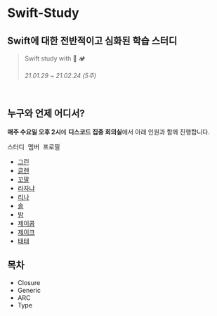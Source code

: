 # Swift-Study
## Swift에 대한 전반적이고 심화된 학습 스터디

> Swift study with 🐻 🏕
>
> <i>21.01.29 ~ 21.02.24 (5주)</i>

<br/>

## 누구와 언제 어디서?

**매주 수요일 오후 2시**에 **디스코드 집중 회의실**에서 아래 인원과 함께 진행합니다.

<kbd>스터디 멤버 프로필</kbd>

* [그린](https://github.com/GREENOVER)
* [글렌](https://github.com/iluxsm)
* [꼬말](https://github.com/hakju)
* [라자냐](https://github.com/wonhee009)
* [리나](https://github.com/lina0322)
* [솔](https://github.com/soleJin)
* [밤](https://github.com/hcooch2ch3)
* [제이콥](https://github.com/KyungminLeeDev)
* [제이크](https://github.com/jryoun1)
* [태태](https://github.com/uuu1101)

## 목차
- Closure
- Generic
- ARC
- Type
